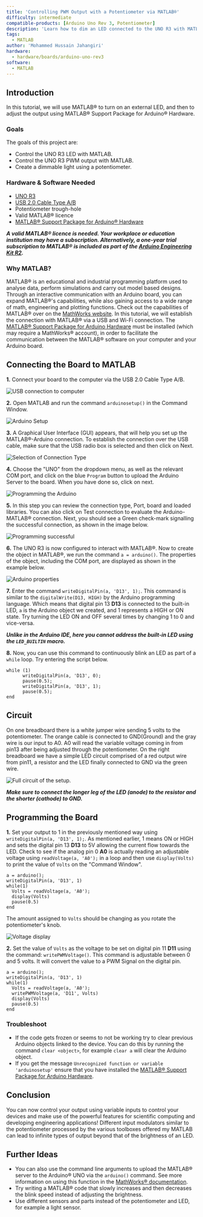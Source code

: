 ```yaml
---
title: 'Controlling PWM Output with a Potentiometer via MATLAB®'
difficulty: intermediate
compatible-products: [Arduino Uno Rev 3, Potentiometer]
description: 'Learn how to dim an LED connected to the UNO R3 with MATLAB®.'
tags:
  - MATLAB
author: 'Mohammed Hussain Jahangiri'
hardware:
  - hardware/boards/arduino-uno-rev3
software:
  - MATLAB
---
```


## Introduction

In this tutorial, we will use MATLAB® to turn on an external LED, and then to adjust the output using MATLAB® Support Package for Arduino® Hardware.


### Goals

The goals of this project are:

- Control the UNO R3 LED with MATLAB.
- Control the UNO R3 PWM output with MATLAB.
- Create a dimmable light using a potentiometer.

### Hardware & Software Needed

- [UNO R3](https://store.arduino.cc/products/arduino-uno-rev3)
- [USB 2.0 Cable Type A/B](https://store.arduino.cc/products/usb-2-0-cable-type-a-b)
- Potentiometer trough-hole
- Valid MATLAB® licence
- [MATLAB® Support Package for Arduino® Hardware](https://www.mathworks.com/matlabcentral/fileexchange/47522-matlab-support-package-for-arduino-hardware)



***A valid MATLAB® licence is needed. Your workplace or education institution may have a subscription. Alternatively, a one-year trial subscription to MATLAB® is included as part of the [Arduino Engineering Kit R2](https://store.arduino.cc/products/arduino-engineering-kit-rev2).***


### Why MATLAB?
MATLAB® is an educational and industrial programming platform used to analyse data, perform simulations and carry out model based designs. Through an interactive communication with an Arduino board, you can expand MATLAB®'s capabilities, while also gaining access to a wide range of math, engineering and plotting functions. Check out the capabilities of MATLAB® over on the [MathWorks website](https://www.mathworks.com/solutions.html#capabilities). In this tutorial, we will establish the connection with MATLAB® via a USB and Wi-Fi connection. The [MATLAB® Support Package for Arduino Hardware](https://www.mathworks.com/matlabcentral/fileexchange/47522-matlab-support-package-for-arduino-hardware) must be installed (which may require a MathWorks® account), in order to facilitate the communication between the MATLAB® software on your computer and your Arduino board. 
 
## Connecting the Board to MATLAB
**1.** Connect your board to the computer via the USB 2.0 Cable Type A/B.

![USB connection to computer](assets/Arduino-Connect1080.png)

**2.** Open MATLAB and run the command `arduinosetup()` in the Command Window.

![Arduino Setup](assets/arduinosetup.png)

**3.** A Graphical User Interface (GUI) appears, that will help you set up the MATLAB®-Arduino connection. To establish the connection over the USB cable, make sure that the USB radio box is selected and then click on Next.

![Selection of Connection Type](assets/connectiontype.png)


**4.** Choose the "UNO" from the dropdown menu, as well as the relevant COM port, and click on the blue `Program` button to upload the Arduino Server to the board. When you have done so, click on next.

![Programming the Arduino](assets/HardwareSetup1080.PNG)


**5.** In this step you can review the connection type, Port, board and loaded libraries. You can also click on Test connection to evaluate the Arduino-MATLAB® connection. Next, you should see a Green check-mark signalling the successful connection, as shown in the image below.

![Programming successful](assets/SetupSuccess1080.PNG)


**6.** The UNO R3 is now configured to interact with MATLAB®. Now to create the object in MATLAB®, we run the command `a = arduino()`. The properties of the object, including the COM port, are displayed as shown in the example below.

![Arduino properties](assets/arduinoproperties1080.png)

**7.** Enter the command `writeDigitalPin(a, 'D13', 1);`. This command is similar to the `digitalWrite(D13, HIGH)` by the Arduino programming language. Which means that digital pin 13 **D13** is connected to the built-in LED, `a` is the Arduino object we created, and 1 represents a HIGH or ON state. Try turning the LED ON and OFF several times by changing 1 to 0 and vice-versa.


***Unlike in the Arduino IDE, here you cannot address the built-in LED using the `LED_BUILTIN` macro.***


**8.** Now, you can use this command to continuously blink an LED as part of a `while` loop. Try entering the script below.

```
while (1)
      writeDigitalPin(a, 'D13', 0);
      pause(0.5);
      writeDigitalPin(a, 'D13', 1);
      pause(0.5);
end
```


## Circuit

On one breadboard there is a white jumper wire sending 5 volts to the potentiometer. The orange cable is connected to GND(Ground) and the gray wire is our input to A0. A0 will read the variable voltage coming in from pin13 after being adjusted through the potentiometer.
On the right breadboard we have a simple LED circuit comprised of a red output wire from pin11, a resistor and the LED finally connected to GND via the green wire.

![Full circuit of the setup.](assets/circuit.png)

***Make sure to connect the longer leg of the LED (anode) to the resistor and the shorter (cathode) to GND.***

## Programming the Board

**1.** Set your output to 1 in the previously mentioned way using `writeDigitalPin(a, 'D13', 1);`. As mentioned earlier, 1 means ON or HIGH and sets the digital pin 13 **D13** to 5V allowing the current flow towards the LED. Check to see if the analog pin 0 **A0** is actually reading an adjustable voltage using `readVoltage(a, 'A0');` in a loop and then use `display(Volts)` to print the value of `Volts` on the "Command Window".

```
a = arduino();
writeDigitalPin(a, 'D13', 1)
while(1)
  Volts = readVoltage(a, 'A0');
  display(Volts)
  pause(0.5)
end
```

The amount assigned to `Volts` should be changing as you rotate the potentiometer's knob.

![Voltage display](assets/Volts.PNG)

**2.** Set the value of `Volts` as the voltage to be set on digital pin 11 **D11** using the command: `writePWMVoltage()`. This command is adjustable between 0 and 5 volts. It will convert the value to a PWM Signal on the digital pin.

```
a = arduino();
writeDigitalPin(a, 'D13', 1)
while(1)
  Volts = readVoltage(a, 'A0');
  writePWMVoltage(a, 'D11', Volts)
  display(Volts)
  pause(0.5)
end
```

### Troubleshoot


- If the code gets frozen or seems to not be working try to clear previous Arduino objects linked to the device. You can do this by running the command `clear <object>`, for example `clear a` will clear the Arduino object.
- If you get the message `Unrecognized function or variable 'arduinosetup'` ensure that you have installed the [MATLAB® Support Package for Arduino Hardware](https://www.mathworks.com/matlabcentral/fileexchange/47522-matlab-support-package-for-arduino-hardware).


## Conclusion

You can now control your output using variable inputs to control your devices and make use of the powerful features for scientific computing and developing engineering applications! Different input modulators similar to the potentiometer processed by the various toolboxes offered my MATLAB can lead to infinite types of output beyond that of the brightness of an LED.

## Further Ideas

- You can also use the command line arguments to upload the MATLAB® server to the Arduino® UNO via the `arduino()` command. See more information on using this function in the [MathWorks® documentation](https://www.mathworks.com/help/supportpkg/arduinoio/ref/arduino.html).
- Try writing a MATLAB® code that slowly increases and then decreases the blink speed instead of adjusting the brightness.
- Use different sensors and parts instead of the potentiometer and LED, for example a light sensor.
